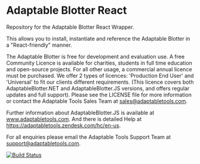 # Adaptable Blotter React

Repository for the Adaptable Blotter React Wrapper.

This allows you to install, instantiate and reference the Adaptable Blotter in a "React-friendly" manner.

The Adaptable Blotter is free for development and evaluation use.  A free Community Licence is available for charities, students in full time education and open-source projects.  For all other usage, a commercial annual licence must be purchased.  We offer 2 types of licences: 'Production End User' and 'Universal' to fit our clients different requirements. (This licence covers both AdaptableBlotter.NET and AdaptableBlotter.JS versions, and offers regular updates and full support).  Please see the LICENSE file for more information or contact the Adaptable Tools Sales Team at sales@adaptabletools.com.

Further information about AdaptableBlotter.JS is available at www.adaptabletools.com.  And there is detailed Help at https://adaptabletools.zendesk.com/hc/en-us.

For all enquiries please email the Adaptable Tools Support Team at support@adaptabletools.com.

[![Build Status](https://travis-ci.org/JonnyAdaptableTools/adaptableblotter.svg?branch=master)](https://travis-ci.org/JonnyAdaptableTools/adaptableblotter)
